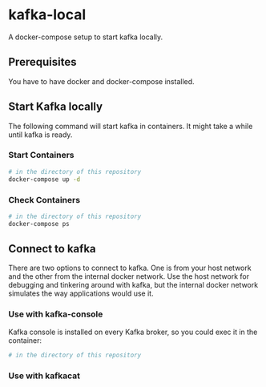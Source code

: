 # kafka-local

A docker-compose setup to start kafka locally.

## Prerequisites

You have to have docker and docker-compose installed.

## Start Kafka locally

The following command will start kafka in containers. It might take a while
until kafka is ready.

### Start Containers

``` bash
# in the directory of this repository
docker-compose up -d
```

### Check Containers

``` bash
# in the directory of this repository
docker-compose ps
```

## Connect to kafka

There are two options to connect to kafka. One is from your host network and the
other from the internal docker network. Use the host network for debugging and
tinkering around with kafka, but the internal docker network simulates the way
applications would use it.

### Use with kafka-console

Kafka console is installed on every Kafka broker, so you could exec it in the
container:

``` bash
# in the directory of this repository
```

### Use with kafkacat
